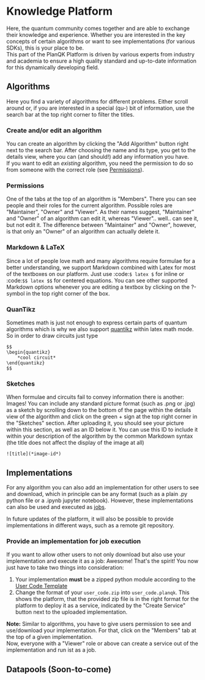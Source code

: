 # Knowledge Platform
Here, the quantum community comes together and are able to exchange their knowledge and experience. Whether you are interested in the key concepts of certain algorithms or want to see implementations (for various SDKs), this is your place to be.  
This part of the PlanQK Platform is driven by various experts from industry and academia to ensure a high quality standard and up-to-date information for this dynamically developing field.

## Algorithms
Here you find a variety of algorithms for different problems. Either scroll around or, if you are interested in a special (qu-) bit of information, use the search bar at the top right corner to filter the titles.  

### Create and/or edit an algorithm
You can create an algorithm by clicking the "Add Algorithm" button right next to the search bar. After choosing the name and its type, you get to the details view, where you can (and should!) add any information you have.  
If you want to edit an *existing* algorithm, you need the permission to do so from someone with the correct role (see [Permissions](#permissions)).
### Permissions
One of the tabs at the top of an algorithm is "Members". There you can see people and their roles for the current algorithm. Possible roles are "Maintainer", "Owner" and "Viewer". As their names suggest, "Maintainer" and "Owner" of an algorithm can edit it, whereas "Viewer".. well.. can see it, but not edit it. The difference between "Maintainer" and "Owner", however, is that only an "Owner" of an algorithm can actually delete it.

### Markdown & LaTeX
Since a lot of people love math and many algorithms require formulae for a better understanding, we support Markdown combined with Latex for most of the textboxes on our platform. Just use :code:`$ latex $` for inline or :code:`$$ latex $$` for centered equations. You can see other supported Markdown options whenever you are editing a textbox by clicking on the ?-symbol in the top right corner of the box.

### QuanTikz
Sometimes math is just not enough to express certain parts of quantum algorithms which is why we also support [quantikz](https://ctan.org/pkg/quantikz) within latex math mode. So in order to draw circuits just type  
```
$$
\begin{quantikz}
    *cool circuit*
\end{quantikz}
$$
```

### Sketches
When formulae and circuits fail to convey information there is another: Images! You can include any standard picture format (such as .png or .jpg) as a sketch by scrolling down to the bottom of the page within the details view of the algorithm and click on the green + sign at the top right corner in the "Sketches" section. After uploading it, you should see your picture within this section, as well as an ID below it. You can use this ID to include it within your description of the algorithm by the common Markdown syntax (the title does not affect the display of the image at all)
```
![title](*image-id*)
```

## Implementations
For any algorithm you can also add an implementation for other users to see and download, which in principle can be any format (such as a plain .py python file or a .ipynb jupyter notebook). However, these implementations can also be used and executed as [jobs](#jobs-prototype-feature).  

In future updates of the platform, it will also be possible to provide implementations in different ways, such as a remote git repository.

### Provide an implementation for job execution
If you want to allow other users to not only download but also use your implementation and execute it as a job: Awesome! That's the spirit! You now just have to take two things into consideration:  
1. Your implementation **must** be a zipped python module according to the [User Code Template](###User-Code-Template)
2. Change the format of your `user_code.zip` into `user_code.planqk`. This shows the platform, that the provided zip file is in the right format for the platform to deploy it as a service, indicated by the "Create Service" button next to the uploaded implementation.  

**Note:** Similar to algorithms, you have to give users permission to see and use/download your implementation. For that, click on the "Members" tab at the top of a given implementation.  
Now, everyone with a "Viewer" role or above can create a service out of the implementation and run ist as a job.

## Datapools (Soon-to-come)

